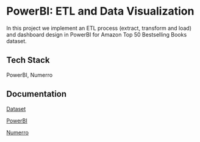 
# PowerBI: ETL and Data Visualization

In this project we implement an ETL process (extract, transform and load) and dashboard design in PowerBI for Amazon Top 50 Bestselling Books dataset.


## Tech Stack

PowerBI, Numerro


## Documentation

[Dataset](https://www.kaggle.com/sootersaalu/amazon-top-50-bestselling-books-2009-2019)

[PowerBI](https://powerbi.microsoft.com/en-us/learning/)

[Numerro](https://www.numerro.io/content-hub-home)

